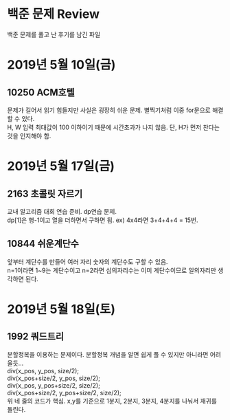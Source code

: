 # 백준 문제 Review
백준 문제를 풀고 난 후기를 남긴 파일  

# 2019년 5월 10일(금)
## 10250 ACM호텔
문제가 길어서 읽기 힘들지만 사실은 굉장히 쉬운 문제. 별찍기처럼 이중 for문으로 해결할 수 있다.  
H, W 입력 최대값이 100 이하이기 때문에 시간초과가 나지 않음. 단, H가 먼저 찬다는 것을 인지해야 함.

# 2019년 5월 17일(금)
## 2163 초콜릿 자르기
교내 알고리즘 대회 연습 준비. dp연습 문제.  
dp[1]은 행-1이고 열을 더하면서 구하면 됨. ex) 4x4라면 3+4+4+4 = 15번.

## 10844 쉬운계단수
앞부터 계단수를 만들어 여러 자리 숫자의 계단수도 구할 수 있음.  
n=1이라면 1~9는 계단수이고 n=2라면 십의자리수는 이미 계단수이므로 일의자리만 생각하면 된다.

# 2019년 5월 18일(토)
## 1992 쿼드트리
분할정복을 이용하는 문제이다. 분할정복 개념을 알면 쉽게 풀 수 있지만 아니라면 어려울듯...  
div(x_pos, y_pos, size/2);  
div(x_pos+size/2, y_pos, size/2);  
div(x_pos, y_pos+size/2, size/2);  
div(x_pos+size/2, y_pos+size/2, size/2);  
위 네 줄의 코드가 핵심. x,y를 기준으로 1분지, 2분지, 3분지, 4분지를 나눠서 재귀를 돌린다.
